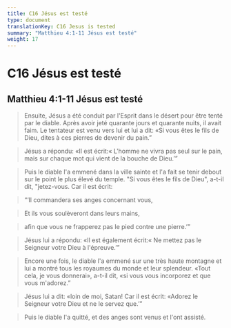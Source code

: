 ```yaml
---
title: C16 Jésus est testé
type: document
translationKey: C16 Jesus is tested
summary: "Matthieu 4:1-11 Jésus est testé"
weight: 17
---
```

# C16 Jésus est testé

## Matthieu 4:1-11 Jésus est testé

>   Ensuite, Jésus a été conduit par l'Esprit dans le désert pour être tenté par le diable. Après avoir jeté quarante jours et quarante nuits, il avait faim. Le tentateur est venu vers lui et lui a dit: «Si vous êtes le fils de Dieu, dites à ces pierres de devenir du pain.”

>   Jésus a répondu: «Il est écrit:« L'homme ne vivra pas seul sur le pain, mais sur chaque mot qui vient de la bouche de Dieu.’”

>   Puis le diable l'a emmené dans la ville sainte et l'a fait se tenir debout sur le point le plus élevé du temple. "Si vous êtes le fils de Dieu", a-t-il dit, "jetez-vous. Car il est écrit:

>   “‘Il commandera ses anges concernant vous,

>   Et ils vous soulèveront dans leurs mains,

>   afin que vous ne frapperez pas le pied contre une pierre.’”

>   Jésus lui a répondu: «Il est également écrit:« Ne mettez pas le Seigneur votre Dieu à l'épreuve.’”

>   Encore une fois, le diable l'a emmené sur une très haute montagne et lui a montré tous les royaumes du monde et leur splendeur. «Tout cela, je vous donnerai», a-t-il dit, «si vous vous incorporez et que vous m'adorez.”

>   Jésus lui a dit: «loin de moi, Satan! Car il est écrit: «Adorez le Seigneur votre Dieu et ne le servez que.’”

>   Puis le diable l'a quitté, et des anges sont venus et l'ont assisté.

